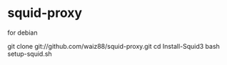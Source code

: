 squid-proxy
===========

for debian

git clone git://github.com/waiz88/squid-proxy.git
cd Install-Squid3
bash setup-squid.sh
